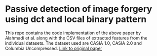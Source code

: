 # Passive detection of image forgery using dct and local binary pattern

This repo contains the code implementation of the above paper by Alahmadi et al. along with the CSV files of extracted features from the individual datasets. The dataset used are CASIA 1.0, CASIA 2.0 and Columbia Uncompressed. [Link to original paper](https://doi.org/10.1007/s11760-016-0899-0)
